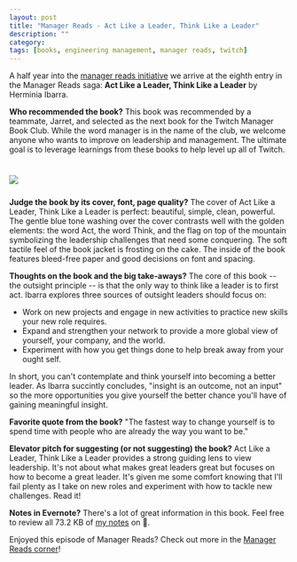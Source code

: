 ```yaml
---
layout: post
title: "Manager Reads - Act Like a Leader, Think Like a Leader"
description: ""
category: 
tags: [books, engineering management, manager reads, twitch]
---
```


A half year into the [manager reads initiative][3] we arrive at the eighth entry in the Manager Reads saga: **Act Like a Leader, Think Like a Leader** by Herminia Ibarra.

**Who recommended the book?** This book was recommended by a teammate, Jarret, and selected as the next book for the Twitch Manager Book Club. While the word manager is in the name of the club, we welcome anyone who wants to improve on leadership and management. The ultimate goal is to leverage learnings from these books to help level up all of Twitch.

<div>
    <img class="rounded-corners" style="max-width: 380px; border: 1px; margin-top: 24px;" src="{{ site.images2018 }}/10-28/act-think-leader.png"/>
    <p class="caption-text" style="line-height: 1.5em; margin-bottom: 24px;"><strong></strong></p>
</div>

**Judge the book by its cover, font, page quality?** The cover of Act Like a Leader, Think Like a Leader is perfect: beautiful, simple, clean, powerful. The gentle blue tone washing over the cover contrasts well with the golden elements: the word Act, the word Think, and the flag on top of the mountain symbolizing the leadership challenges that need some conquering. The soft tactile feel of the book jacket is frosting on the cake. The inside of the book features bleed-free paper and good decisions on font and spacing.

**Thoughts on the book and the big take-aways?** The core of this book -- the outsight principle -- is that the only way to think like a leader is to first act. Ibarra explores three sources of outsight leaders should focus on:

* Work on new projects and engage in new activities to practice new skills your new role requires.
* Expand and strengthen your network to provide a more global view of yourself, your company, and the world.
* Experiment with how you get things done to help break away from your ought self.

In short, you can't contemplate and think yourself into becoming a better leader. As Ibarra succintly concludes, "insight is an outcome, not an input" so the more opportunities you give yourself the better chance you'll have of gaining meaningful insight. 

**Favorite quote from the book?** "The fastest way to change yourself is to spend time with people who are already the way you want to be."

**Elevator pitch for suggesting (or not suggesting) the book?** Act Like a Leader, Think Like a Leader provides a strong guiding lens to view leadership. It's not about what makes great leaders great but focuses on how to become a great leader. It's given me some comfort knowing that I'll fail plenty as I take on new roles and experiment with how to tackle new challenges. Read it!

**Notes in Evernote?** There's a lot of great information in this book. Feel free to review all 73.2 KB of [my notes][1] on 🐘.

Enjoyed this episode of Manager Reads? Check out more in the [Manager Reads corner][2]!

[1]: https://www.evernote.com/l/AOSZOGWNGglNsZkCaNHI6A5Pm-xxS4IsL_Q
[2]: {{site.base_url}}/archive/#manager+reads
[3]: {{site.base_url}}/2018/05/08/reading-time-engineering-manager/
